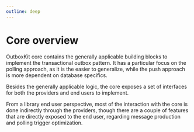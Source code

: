 ```yaml
---
outline: deep
---
```


# Core overview

OutboxKit core contains the generally applicable building blocks to implement the transactional outbox pattern. It has a particular focus on the polling approach, as it is the easier to generalize, while the push approach is more dependent on database specifics.

Besides the generally applicable logic, the core exposes a set of interfaces for both the providers and end users to implement.

From a library end user perspective, most of the interaction with the core is done indirectly through the providers, though there are a couple of features that are directly exposed to the end user, regarding message production and polling trigger optimization.
